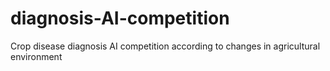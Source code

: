 # diagnosis-AI-competition
Crop disease diagnosis AI competition according to changes in agricultural environment
